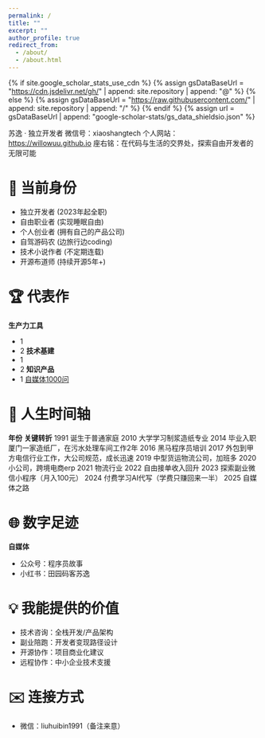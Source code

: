 ```yaml
---
permalink: /
title: ""
excerpt: ""
author_profile: true
redirect_from: 
  - /about/
  - /about.html
---
```


{% if site.google_scholar_stats_use_cdn %}
{% assign gsDataBaseUrl = "https://cdn.jsdelivr.net/gh/" | append: site.repository | append: "@" %}
{% else %}
{% assign gsDataBaseUrl = "https://raw.githubusercontent.com/" | append: site.repository | append: "/" %}
{% endif %}
{% assign url = gsDataBaseUrl | append: "google-scholar-stats/gs_data_shieldsio.json" %}

<span class='anchor' id='about-me'></span>

苏逸 · 独立开发者
微信号：xiaoshangtech
个人网站：https://willowuu.github.io
座右铭：在代码与生活的交界处，探索自由开发者的无限可能


# 🚀 当前身份
- 独立开发者 (2023年起全职)
- 自由职业者 (实现睡眠自由)
- 个人创业者 (拥有自己的产品公司)
- 自驾游码农 (边旅行边coding)
- 技术小说作者 (不定期连载)
- 开源布道师 (持续开源5年+)

# 🏆 代表作
**生产力工具**
  - 1
  - 2
**技术基建**
  - 1
  - 2
**知识产品**
  - 1 [自媒体1000问](https://flowus.cn/1eccf0aa-c91d-4a12-9048-24555f4fbc02)

# 📜 人生时间轴
**年份**	**关键转折**
1991	诞生于普通家庭
2010	大学学习制浆造纸专业
2014	毕业入职厦门一家造纸厂，在污水处理车间工作2年
2016	黑马程序员培训
2017	外包到甲方电信行业工作，大公司规范，成长迅速
2019	中型货运物流公司，加班多
2020	小公司，跨境电商erp
2021	物流行业
2022	自由接单收入回升
2023	探索副业微信小程序（月入100元）
2024	付费学习AI代写（学费只赚回来一半）
2025	自媒体之路

# 🌐 数字足迹
**自媒体**
 - 公众号：程序员故事
 - 小红书：田园码客苏逸

# 💡 我能提供的价值
- 技术咨询：全栈开发/产品架构
- 副业陪跑：开发者变现路径设计
- 开源协作：项目商业化建议
- 远程协作：中小企业技术支援

# ✉️ 连接方式
- 微信：liuhuibin1991（备注来意）
